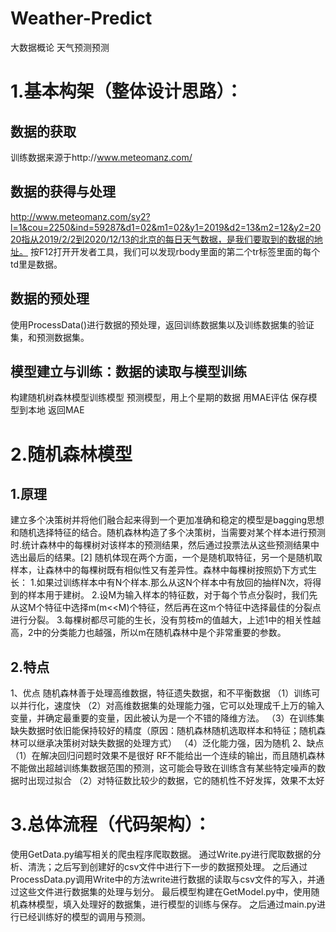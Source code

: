 # Weather-Predict
大数据概论 天气预测预测

# 1.基本构架（整体设计思路）：
## 数据的获取
训练数据来源于http://www.meteomanz.com/
## 数据的获得与处理
http://www.meteomanz.com/sy2?l=1&cou=2250&ind=59287&d1=02&m1=02&y1=2019&d2=13&m2=12&y2=2020指从2019/2/2到2020/12/13的北京的每日天气数据，是我们要取到的数据的地址。
按F12打开开发者工具，我们可以发现rbody里面的第二个tr标签里面的每个td里是数据。
## 数据的预处理
使用ProcessData()进行数据的预处理，返回训练数据集以及训练数据集的验证集，和预测数据集。
## 模型建立与训练：数据的读取与模型训练
构建随机树森林模型训练模型
预测模型，用上个星期的数据
用MAE评估
保存模型到本地
返回MAE
# 2.随机森林模型
## 1.原理
建立多个决策树并将他们融合起来得到一个更加准确和稳定的模型是bagging思想和随机选择特征的结合。随机森林构造了多个决策树，当需要对某个样本进行预测时.统计森林中的每棵树对该样本的预测结果，然后通过投票法从这些预测结果中选出最后的结果。[2]
随机体现在两个方面，一个是随机取特征，另一个是随机取样本，让森林中的每棵树既有相似性又有差异性。森林中每棵树按照奶下方式生长：
1.如果过训练样本中有N个样本.那么从这N个样本中有放回的抽样N次，将得到的样本用于建树。
2.设M为输入样本的特征数，对于每个节点分裂时，我们先从这M个特征中选择m(m<<M)个特征，然后再在这m个特征中选择最佳的分裂点进行分裂。
3.每棵树都尽可能的生长，没有剪枝m的值越大，上述1中的相关性越高，2中的分类能力也越强，所以m在随机森林中是个非常重要的参数。
## 2.特点
1、优点
随机森林善于处理高维数据，特征遗失数据，和不平衡数据
（1）训练可以并行化，速度快
（2）对高维数据集的处理能力强，它可以处理成千上万的输入变量，并确定最重要的变量，因此被认为是一个不错的降维方法。
（3）在训练集缺失数据时依旧能保持较好的精度（原因：随机森林随机选取样本和特征；随机森林可以继承决策树对缺失数据的处理方式）
（4）泛化能力强，因为随机
2、缺点
（1）在解决回归问题时效果不是很好
RF不能给出一个连续的输出，而且随机森林不能做出超越训练集数据范围的预测，这可能会导致在训练含有某些特定噪声的数据时出现过拟合
（2）对特征数比较少的数据，它的随机性不好发挥，效果不太好
# 3.总体流程（代码架构）：
使用GetData.py编写相关的爬虫程序爬取数据。
通过Write.py进行爬取数据的分析、清洗；之后写到创建好的csv文件中进行下一步的数据预处理。
之后通过ProcessData.py调用Write中的方法write进行数据的读取与csv文件的写入，并通过这些文件进行数据集的处理与划分。
最后模型构建在GetModel.py中，使用随机森林模型，填入处理好的数据集，进行模型的训练与保存。
之后通过main.py进行已经训练好的模型的调用与预测。
